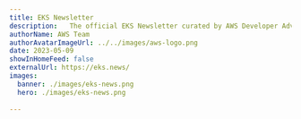 ```yaml
---
title: EKS Newsletter
description:   The official EKS Newsletter curated by AWS Developer Advocates.
authorName: AWS Team
authorAvatarImageUrl: ../../images/aws-logo.png
date: 2023-05-09
showInHomeFeed: false
externalUrl: https://eks.news/
images:
  banner: ./images/eks-news.png
  hero: ./images/eks-news.png
  
---
```

